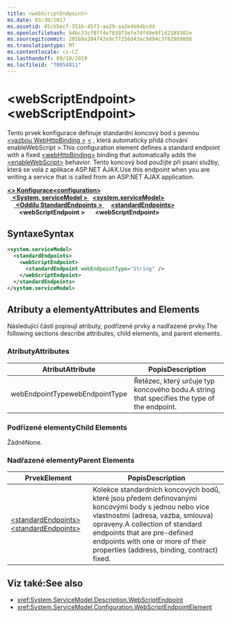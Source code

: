 ```yaml
---
title: <webScriptEndpoint>
ms.date: 03/30/2017
ms.assetid: 85cb5ecf-351b-45f3-aa29-aa2e4b64bcdd
ms.openlocfilehash: b4bc33cf8ff4e703973efe7df49e9f1d2189302e
ms.sourcegitcommit: 205b9a204742e9c77256d43ac9d94c3f82909808
ms.translationtype: MT
ms.contentlocale: cs-CZ
ms.lasthandoff: 09/10/2019
ms.locfileid: "70854811"
---
```

# <a name="webscriptendpoint"></a><span data-ttu-id="d1921-101">\<webScriptEndpoint></span><span class="sxs-lookup"><span data-stu-id="d1921-101">\<webScriptEndpoint></span></span>
<span data-ttu-id="d1921-102">Tento prvek konfigurace definuje standardní koncový bod s pevnou [ \<vazbou WebHttpBinding >](webhttpbinding.md) [ \<](enablewebscript.md) , která automaticky přidá chování enableWebScript >.</span><span class="sxs-lookup"><span data-stu-id="d1921-102">This configuration element defines a standard endpoint with a fixed [\<webHttpBinding>](webhttpbinding.md) binding that automatically adds the [\<enableWebScript>](enablewebscript.md) behavior.</span></span> <span data-ttu-id="d1921-103">Tento koncový bod použijte při psaní služby, která se volá z aplikace ASP.NET AJAX.</span><span class="sxs-lookup"><span data-stu-id="d1921-103">Use this endpoint when you are writing a service that is called from an ASP.NET AJAX application.</span></span>  
  
<span data-ttu-id="d1921-104">[ **\<> Konfigurace**](../configuration-element.md)</span><span class="sxs-lookup"><span data-stu-id="d1921-104">[**\<configuration>**](../configuration-element.md)</span></span>\
<span data-ttu-id="d1921-105">&nbsp;&nbsp;[ **\<System. serviceModel >** ](system-servicemodel.md)</span><span class="sxs-lookup"><span data-stu-id="d1921-105">&nbsp;&nbsp;[**\<system.serviceModel>**](system-servicemodel.md)</span></span>\
<span data-ttu-id="d1921-106">&nbsp;&nbsp;&nbsp;&nbsp;[ **\<Oddílu StandardEndpoints >** ](standardendpoints.md)</span><span class="sxs-lookup"><span data-stu-id="d1921-106">&nbsp;&nbsp;&nbsp;&nbsp;[**\<standardEndpoints>**](standardendpoints.md)</span></span>\
<span data-ttu-id="d1921-107">&nbsp;&nbsp;&nbsp;&nbsp;&nbsp;&nbsp; **\<webScriptEndpoint >**</span><span class="sxs-lookup"><span data-stu-id="d1921-107">&nbsp;&nbsp;&nbsp;&nbsp;&nbsp;&nbsp;**\<webScriptEndpoint>**</span></span>  
  
## <a name="syntax"></a><span data-ttu-id="d1921-108">Syntaxe</span><span class="sxs-lookup"><span data-stu-id="d1921-108">Syntax</span></span>  
  
```xml  
<system.serviceModel>
  <standardEndpoints>
    <webScriptEndpoint>
      <standardEndpoint webEndpointType="String" />
    </webScriptEndpoint>
  </standardEndpoints>
</system.serviceModel>
```  
  
## <a name="attributes-and-elements"></a><span data-ttu-id="d1921-109">Atributy a elementy</span><span class="sxs-lookup"><span data-stu-id="d1921-109">Attributes and Elements</span></span>  
 <span data-ttu-id="d1921-110">Následující části popisují atributy, podřízené prvky a nadřazené prvky.</span><span class="sxs-lookup"><span data-stu-id="d1921-110">The following sections describe attributes, child elements, and parent elements.</span></span>  
  
### <a name="attributes"></a><span data-ttu-id="d1921-111">Atributy</span><span class="sxs-lookup"><span data-stu-id="d1921-111">Attributes</span></span>  
  
|<span data-ttu-id="d1921-112">Atribut</span><span class="sxs-lookup"><span data-stu-id="d1921-112">Attribute</span></span>|<span data-ttu-id="d1921-113">Popis</span><span class="sxs-lookup"><span data-stu-id="d1921-113">Description</span></span>|  
|---------------|-----------------|  
|<span data-ttu-id="d1921-114">webEndpointType</span><span class="sxs-lookup"><span data-stu-id="d1921-114">webEndpointType</span></span>|<span data-ttu-id="d1921-115">Řetězec, který určuje typ koncového bodu.</span><span class="sxs-lookup"><span data-stu-id="d1921-115">A string that specifies the type of the endpoint.</span></span>|  
  
### <a name="child-elements"></a><span data-ttu-id="d1921-116">Podřízené elementy</span><span class="sxs-lookup"><span data-stu-id="d1921-116">Child Elements</span></span>  
 <span data-ttu-id="d1921-117">Žádné</span><span class="sxs-lookup"><span data-stu-id="d1921-117">None.</span></span>  
  
### <a name="parent-elements"></a><span data-ttu-id="d1921-118">Nadřazené elementy</span><span class="sxs-lookup"><span data-stu-id="d1921-118">Parent Elements</span></span>  
  
|<span data-ttu-id="d1921-119">Prvek</span><span class="sxs-lookup"><span data-stu-id="d1921-119">Element</span></span>|<span data-ttu-id="d1921-120">Popis</span><span class="sxs-lookup"><span data-stu-id="d1921-120">Description</span></span>|  
|-------------|-----------------|  
|[<span data-ttu-id="d1921-121">\<standardEndpoints></span><span class="sxs-lookup"><span data-stu-id="d1921-121">\<standardEndpoints></span></span>](standardendpoints.md)|<span data-ttu-id="d1921-122">Kolekce standardních koncových bodů, které jsou předem definovanými koncovými body s jednou nebo více vlastnostmi (adresa, vazba, smlouva) opraveny.</span><span class="sxs-lookup"><span data-stu-id="d1921-122">A collection of standard endpoints that are pre-defined endpoints with one or more of their properties (address, binding, contract) fixed.</span></span>|  
  
## <a name="see-also"></a><span data-ttu-id="d1921-123">Viz také:</span><span class="sxs-lookup"><span data-stu-id="d1921-123">See also</span></span>

- <xref:System.ServiceModel.Description.WebScriptEndpoint>
- <xref:System.ServiceModel.Configuration.WebScriptEndpointElement>
